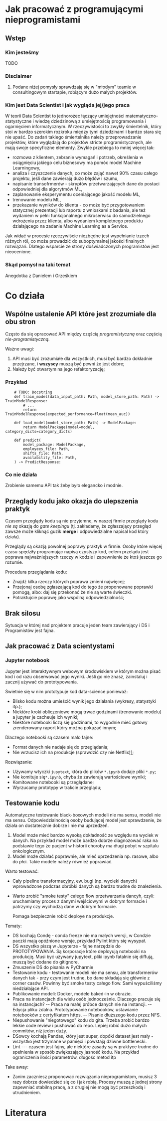 # Jak pracować z programującymi nieprogramistami

## Wstęp 

### Kim jesteśmy

TODO

### Disclaimer 

1. Podane niżej pomysły sprawdzają się w "młodym" teamie w consultingowym startapie, robiącym dużo małych projektów. 
 

### Kim jest Data Scientist i jak wygląda jej/jego praca

W teorii Data Scientist to jednorożec łączący umiejętności matematyczno-statystyczne i wiedzę dziedzinową z umiejętnością programowania i ogarnięciem informatycznym. W rzeczywistości to zwykły śmiertelnik, który stoi w bardzo szerokim rozkroku między tymi dziedzinami i bardzo stara się nie upaść.
Do zadań takiego śmiertelnika należy przeprowadzanie projektów, które wyglądają do projektów stricte programistycznych, ale mają swoje specyficzne elementy. Zwykle przebiega to mniej więcej tak:
- rozmowa z klientem, zebranie wymagań i potrzeb, określenia w osiągnięciu jakiego celu biznesowy ma pomóc model Machine Learningowy,
- analiza i czyszczenie danych, co może zająć nawet 90% czasu całego projektu, jeśli dane zawierają dużo błędów i szumu,
- napisanie transofrmerów - skryptów przetwarzających dane do postaci odpowiedniej dla algorytmów ML,
- zaplanowanie eksperymentu oceniającego jakość modelu ML,
- trenowanie modelu ML,
- przekazanie wyników do klienta - co może być przygotowaniem statycznej prezentacji lub raportu z wnioskami z badania, ale też wydaniem w pełni funkcjonalnego mikroserwisu do samodzielnego wdrożenia przez klienta, albo wydaniem kompletnego produktu działającego na zadanie Machine Learning as a Service.

Jak widać w procesie rzeczywiście niezbędne jest wypełnianie trzech różnych ról, co może prowadzić do suboptymalnej jakości finalnych rozwiązań. Dlatego wsparcie ze strony doświadczonych programistów jest nieocenione.

### Skąd pomysł na taki temat

Anegdotka z Danielem i Grześkiem 

# Co działa

## Wspólne ustalenie API które jest zrozumiałe dla obu stron

Często da się opracować API między częścią *programistyczną* oraz częścią *nie-programistyczną*. 

Ważne uwagi: 

1. API musi być zrozumiałe dla wszystkich, musi być bardzo dokładnie przejrzane, i **wszyscy** muszą być pewni że jest dobre; 
2. Należy być otwartym na jego refaktoryzację;  

### Przykład 

        # TODO: Docstring
        def train_model(data_input_path: Path, model_store_path: Path) -> TrainModelResponse:
            # ...
            return TrainModelResponse(expected_performance=float(mean_auc))
            
        def load_model(model_store_path: Path) -> ModelPackage:            
            return ModelPackage(model=model, category_dicts=category_dicts)
                
        def predict(
            model_package: ModelPackage,
            employees_file: Path,
            shifts_file: Path,
            availability_file: Path,
        ) -> PredictResponse:
        

### Co nie działa

Zrobienie samemu API tak żeby było elegancko i modnie. 

## Przeglądy kodu jako okazja do ulepszenia praktyk 

Czasem przeglądy kodu są nie przyjemne, w naszej firmie przeglądy kodu *nie są* okazją do *gate keepingu* (tj. 
zakładamy, że zgłaszający przegląd zawsze może kliknąć guzik **merge** i odpowiedzialne napisal kod który działa). 

Przeglądy są okazją powolnej poprawy praktyk w firmie. Osoby które więcej czasu spędziły programując napisą czystszy 
kod, celem przelądu jest poprawa najważniejszych rzeczy w kodzie i zapewnienie że ktoś jeszcze go rozumie. 

Procedura przeglądania kodu: 

* Znajdź kilka rzeczy których poprawa zmieni najwięcej; 
* Przejonaj osobę zgłaszającą kod do tego że proponowane poprawki pomogą, albo: daj się przekonać że nie są warte świeczki. 
* Potraktujcie poprawę jako wspólną odpowiedzialność; 

## Brak silosu 

Sytuacja w której nad projektem pracuje jeden team zawierający i DS i Programistów jest fajna. 
        
## Jak pracować z Data scientystami

### Jupyter notebook 

Jupyter jest interaktywnym webowym środowiskiem w którym można pisać kod i od razu obserwować jego wyniki. Jeśli 
go nie znasz, zainstaluj i zacznij używać do prototypowania. 

Świetnie się w nim prototypuje kod data-science ponieważ: 

* Blisko kodu można umieścić wynik jego działania (wykresy, statystyki itp.); 
* Niektóre kroki obliczeniowe mogą trwać godzinami (trenowanie modelu) a jupyter je cacheuje ich wyniki; 
* Niektóre notebooki liczą się godzinami, to wygodnie mieć gotowy zrenderowany raport który można pokazać innym;
 
Dlaczego notebooki są czasem mało fajne: 

* Format danych nie nadaje się do przeglądania; 
* Nie wrzucisz ich na produkcje (sprawdzić czy nie Netflix)[1];

Rozwiązanie: 

* Używamy wtyczki ``jupytext``, która do plików ``*.ipynb`` dodaje pliki ``*.py``;
* Nie komituje się``*.ipynb``, chyba że zawierają wartościowe wyniki; 
* Komitowane notebooki są przeglądane; 
* Wyrzucamy prototypy w trakcie przeglądu; 
 
### 
 
## Testowanie kodu 

Automatyczne testowanie black-boxowych modeli nie ma sensu, modeli nie ma sensu. Odpowiedzialnością osoby budującej model 
jest sprawdzenie, że działa on dostatecznie dobrze i nie ma uprzedzeń. 

1. Model może mieć bardzo wysoką dokładność ze względu na wyciek w danych. Na przykład model może bardzo dobrze diagnozować 
   raka na podstawie tego że pacjent w historii choroby ma długi pobyt w szpitalu onkologicznym. 
2. Model może działać poprawnie, ale mieć uprzedzenia np. rasowe, albo do płci. Takie modele należy również poprawiać. 

Warto testować: 

* Cały pipeline transformacyjny, ew. bugi (np. wycieki danych) wprowadzone podczas obróbki danych są bardzo trudne do 
  znalezienia. 
* Warto zrobić "smoke testy" całego flow przetwarzania dancyh, czyli: uruchamiamy proces z danymi wejściowymi w dobrym
  formacie i patrzymy czy wychodzą dane w dobrym formacie. 
  
  Pomaga bezpiecznie robić deploye na produkcje. 
  
    


Tematy:
- DS kochają Condę - conda freeze nie ma małych wersji, w Condzie paczki mają opóźnione wersje, przykład Pylint który się wysypał.
- DS wszystko piszą w Jupyterze - fajne narzędzie do PROTOTYPOWANIA. Są korporacje które deployują notebooki na produkcję. Musi być używany jupytext, pliki ipynb fatalnie się diffują, muszą być dodane do gitignore.
- Zmuszenie DS do pisania w PyCharmie
- Testowanie kodu - testowanie modeli nie ma sensu, ale transformerów danych tak - przy czym jest trudne, bo dane składają się głównie z corner casów. Powinny być smoke testy całego flow. Sami wypuściliśmy niedziałające API.
- Publikowanie modeli: Docker, modele baked-in w obrazie.
- Praca na instancjach dla wielu osób jednocześnie. Dlaczego pracuje się na instancjach?
-- Praca na małej próbce danych nie na instancji.
-- Edycja pliku zdalna. Prototypowanie notebooków, ustawianie notebooków z certyfikatem https. 
-- Pisanie dłuższego kodu przez NFS.
- Niepushowanie "niegotowego" kodu do gita. Trzeba zrobić bardzo lekkie code review i pushować do repo. Lepiej robić dużo małych commitów, niż jeden duży.
- DSowcy kochają Pandas, który jest super, dopóki dataset jest mały - wszystko jest trzymane w pamięci i powstają dziwne bottlenecki.
- Lint --- czasem jest fajny, ale niektóre zasady są w praktyce trudne do spełnienia w sposób zwiększający jasność kodu. Na przykład ograniczenia ilości parametrów, długośc metod itp

Take away: 
- Zanim zaczniesz proponować rozwiązania nieprogramistom, musisz 3 razy dobrze dowiedzieć się co i jak robią. Procesy muszą z jednej strony zapewniać stabilną pracę, a z drugiej nie mogą być przeszkodą i utrudnieniem.


# Literatura

[1]: https://medium.com/netflix-techblog/notebook-innovation-591ee3221233 
